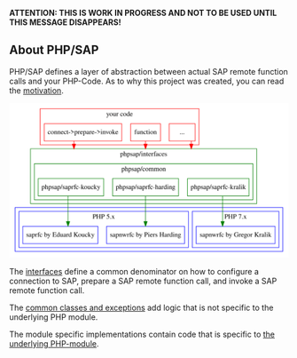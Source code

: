 **ATTENTION: THIS IS WORK IN PROGRESS AND NOT TO BE USED UNTIL THIS MESSAGE
 DISAPPEARS!**

## About PHP/SAP

PHP/SAP defines a layer of abstraction between actual SAP remote function calls
 and your PHP-Code. As to why this project was created, you can read the
 [motivation](motivation).

[![PHP/SAP](res/php-sap.svg)](res/php-sap.svg)

The [interfaces][interfaces] define a common denominator on how to configure a
 connection to SAP, prepare a SAP remote function call, and invoke a SAP remote
 function call.

The [common classes and exceptions][common] add logic that is not specific to
 the underlying PHP module.

The module specific implementations contain code that is specific to [the
 underlying PHP-module](php-modules).

[interfaces]: https://github.com/php-sap/interfaces "Interfaces for implementing the PHP/SAP API."
[common]: https://github.com/php-sap/common "Exceptions and abstract classes containing logic for PHP/SAP that is not specific to the underlying PHP module."
